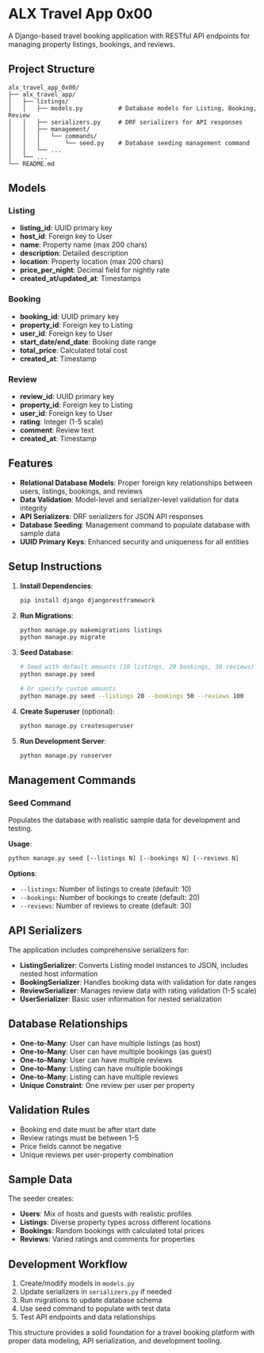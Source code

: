 # ALX Travel App 0x00

A Django-based travel booking application with RESTful API endpoints for managing property listings, bookings, and reviews.

## Project Structure

```
alx_travel_app_0x00/
├── alx_travel_app/
│   ├── listings/
│   │   ├── models.py          # Database models for Listing, Booking, Review
│   │   ├── serializers.py     # DRF serializers for API responses
│   │   ├── management/
│   │   │   └── commands/
│   │   │       └── seed.py    # Database seeding management command
│   │   └── ...
│   └── ...
└── README.md
```

## Models

### Listing
- **listing_id**: UUID primary key
- **host_id**: Foreign key to User
- **name**: Property name (max 200 chars)
- **description**: Detailed description
- **location**: Property location (max 200 chars)
- **price_per_night**: Decimal field for nightly rate
- **created_at/updated_at**: Timestamps

### Booking
- **booking_id**: UUID primary key
- **property_id**: Foreign key to Listing
- **user_id**: Foreign key to User
- **start_date/end_date**: Booking date range
- **total_price**: Calculated total cost
- **created_at**: Timestamp

### Review
- **review_id**: UUID primary key
- **property_id**: Foreign key to Listing
- **user_id**: Foreign key to User
- **rating**: Integer (1-5 scale)
- **comment**: Review text
- **created_at**: Timestamp

## Features

- **Relational Database Models**: Proper foreign key relationships between users, listings, bookings, and reviews
- **Data Validation**: Model-level and serializer-level validation for data integrity
- **API Serializers**: DRF serializers for JSON API responses
- **Database Seeding**: Management command to populate database with sample data
- **UUID Primary Keys**: Enhanced security and uniqueness for all entities

## Setup Instructions

1. **Install Dependencies**:
   ```bash
   pip install django djangorestframework
   ```

2. **Run Migrations**:
   ```bash
   python manage.py makemigrations listings
   python manage.py migrate
   ```

3. **Seed Database**:
   ```bash
   # Seed with default amounts (10 listings, 20 bookings, 30 reviews)
   python manage.py seed
   
   # Or specify custom amounts
   python manage.py seed --listings 20 --bookings 50 --reviews 100
   ```

4. **Create Superuser** (optional):
   ```bash
   python manage.py createsuperuser
   ```

5. **Run Development Server**:
   ```bash
   python manage.py runserver
   ```

## Management Commands

### Seed Command
Populates the database with realistic sample data for development and testing.

**Usage**:
```bash
python manage.py seed [--listings N] [--bookings N] [--reviews N]
```

**Options**:
- `--listings`: Number of listings to create (default: 10)
- `--bookings`: Number of bookings to create (default: 20)
- `--reviews`: Number of reviews to create (default: 30)

## API Serializers

The application includes comprehensive serializers for:

- **ListingSerializer**: Converts Listing model instances to JSON, includes nested host information
- **BookingSerializer**: Handles booking data with validation for date ranges
- **ReviewSerializer**: Manages review data with rating validation (1-5 scale)
- **UserSerializer**: Basic user information for nested serialization

## Database Relationships

- **One-to-Many**: User can have multiple listings (as host)
- **One-to-Many**: User can have multiple bookings (as guest)
- **One-to-Many**: User can have multiple reviews
- **One-to-Many**: Listing can have multiple bookings
- **One-to-Many**: Listing can have multiple reviews
- **Unique Constraint**: One review per user per property

## Validation Rules

- Booking end date must be after start date
- Review ratings must be between 1-5
- Price fields cannot be negative
- Unique reviews per user-property combination

## Sample Data

The seeder creates:
- **Users**: Mix of hosts and guests with realistic profiles
- **Listings**: Diverse property types across different locations
- **Bookings**: Random bookings with calculated total prices
- **Reviews**: Varied ratings and comments for properties

## Development Workflow

1. Create/modify models in `models.py`
2. Update serializers in `serializers.py` if needed
3. Run migrations to update database schema
4. Use seed command to populate with test data
5. Test API endpoints and data relationships

This structure provides a solid foundation for a travel booking platform with proper data modeling, API serialization, and development tooling.
